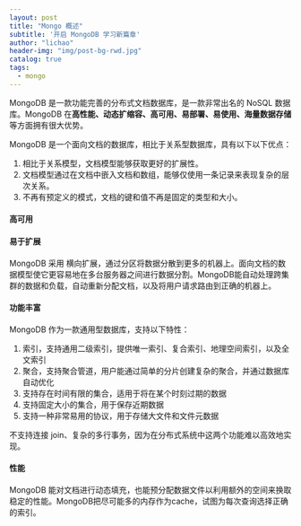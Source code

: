 ```yaml
---
layout: post
title: "Mongo 概述"
subtitle: '开启 MongoDB 学习新篇章'
author: "lichao"
header-img: "img/post-bg-rwd.jpg"
catalog: true
tags:
  - mongo 
---
```




MongoDB 是一款功能完善的分布式文档数据库，是一款非常出名的 NoSQL 数据库。MongoDB 在**高性能、动态扩缩容、高可用、易部署、易使用、海量数据存储**等方面拥有很大优势。




MongoDB 是一个面向文档的数据库，相比于关系型数据库，具有以下以下优点：
1. 相比于关系模型，文档模型能够获取更好的扩展性。
2. 文档模型通过在文档中嵌入文档和数组，能够仅使用一条记录来表现复杂的层次关系。
3. 不再有预定义的模式，文档的键和值不再是固定的类型和大小。


#### 高可用
 
#### 易于扩展
MongoDB 采用 横向扩展，通过分区将数据分散到更多的机器上。面向文档的数据模型使它更容易地在多台服务器之间进行数据分割。MongoDB能自动处理跨集群的数据和负载，自动重新分配文档，以及将用户请求路由到正确的机器上。

#### 功能丰富
MongoDB 作为一款通用型数据库，支持以下特性：
1. 索引，支持通用二级索引，提供唯一索引、复合索引、地理空间索引，以及全文索引
2. 聚合，支持聚合管道，用户能通过简单的分片创建复杂的聚合，并通过数据库自动优化
3. 支持存在时间有限的集合，适用于将在某个时刻过期的数据
4. 支持固定大小的集合，用于保存近期数据
5. 支持一种非常易用的协议，用于存储大文件和文件元数据

不支持连接 join、复杂的多行事务，因为在分布式系统中这两个功能难以高效地实现。

#### 性能
MongoDB 能对文档进行动态填充，也能预分配数据文件以利用额外的空间来换取稳定的性能。MongoDB把尽可能多的内存作为cache，试图为每次查询选择正确的索引。

